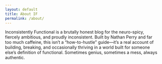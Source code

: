 ```yaml
---
layout: default
title: About IF
permalink: /about/
---
```

Inconsistently Functional is a brutally honest blog for the neuro-spicy, fiercely ambitious, and proudly inconsistent. Built by Nathan Perry and far too much caffeine, this isn’t a “how-to-hustle” guide—it’s a real account of building, breaking, and occasionally thriving in a world built for someone else’s definition of functional. Sometimes genius, sometimes a mess, always authentic.
